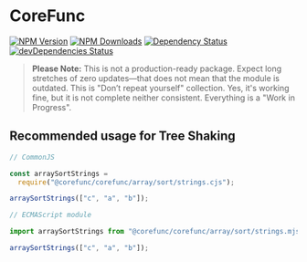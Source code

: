# CoreFunc

[![NPM Version](https://img.shields.io/npm/v/@corefunc/corefunc.svg?style=flat)]()
[![NPM Downloads](https://img.shields.io/npm/dt/@corefunc/corefunc.svg?style=flat)]()
[![Dependency Status](https://david-dm.org/@corefunc/corefunc.svg)](https://david-dm.org/@corefunc/corefunc)
[![devDependencies Status](https://david-dm.org/@corefunc/corefunc/dev-status.svg)](https://david-dm.org/@corefunc/corefunc?type=dev)

> **Please Note:** This is not a production-ready package. Expect long stretches of zero updates—that does not mean that the module is outdated. This is "Don’t repeat yourself" collection. Yes, it's working fine, but it is not complete neither consistent. Everything is a "Work in Progress".

## Recommended usage for Tree Shaking

```javascript
// CommonJS

const arraySortStrings =
  require("@corefunc/corefunc/array/sort/strings.cjs");

arraySortStrings(["c", "a", "b"]);
```

```javascript
// ECMAScript module

import arraySortStrings from "@corefunc/corefunc/array/sort/strings.mjs";

arraySortStrings(["c", "a", "b"]);
```